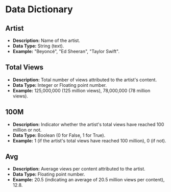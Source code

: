 # Data Dictionary

## Artist
- **Description:** Name of the artist.
- **Data Type:** String (text).
- **Example:** "Beyoncé", "Ed Sheeran", "Taylor Swift".

## Total Views
- **Description:** Total number of views attributed to the artist's content.
- **Data Type:** Integer or Floating point number.
- **Example:** 125,000,000 (125 million views), 78,000,000 (78 million views).

## 100M
- **Description:** Indicator whether the artist's total views have reached 100 million or not.
- **Data Type:** Boolean (0 for False, 1 for True).
- **Example:** 1 (if the artist's total views have reached 100 million), 0 (if not).

## Avg
- **Description:** Average views per content attributed to the artist.
- **Data Type:** Floating point number.
- **Example:** 20.5 (indicating an average of 20.5 million views per content), 12.8.
